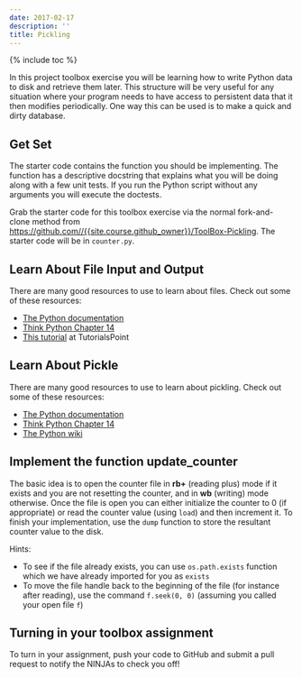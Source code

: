 ```yaml
---
date: 2017-02-17
description: ''
title: Pickling
---
```


{% include toc %}

In this project toolbox exercise you will be learning how to write Python data
to disk and retrieve them later. This structure will be very useful for any
situation where your program needs to have access to persistent data that it
then modifies periodically. One way this can be used is to make a quick and
dirty database.

## Get Set

The starter code contains the function you should be implementing. The
function has a descriptive docstring that explains what you will be doing
along with a few unit tests. If you run the Python script without any
arguments you will execute the doctests.

Grab the starter code for this toolbox exercise via the normal fork-and-clone
method from <https://github.com//{{site.course.github_owner}}/ToolBox-Pickling>.
The starter code will be in `counter.py`.

## Learn About File Input and Output

There are many good resources to use to learn about files. Check out some of
these resources:

* [The Python documentation](https://docs.python.org/3/tutorial/inputoutput.html)
* [Think Python Chapter 14](http://greenteapress.com/thinkpython2/html/thinkpython2015.html)
* [This tutorial](http://www.tutorialspoint.com/python/python_files_io.htm) at TutorialsPoint

## Learn About Pickle

There are many good resources to use to learn about pickling. Check out some
of these resources:

* [The Python documentation](https://docs.python.org/3/library/pickle.html)
* [Think Python Chapter 14](http://greenteapress.com/thinkpython2/html/thinkpython2015.html)
* [The Python wiki](https://wiki.python.org/moin/UsingPickle)

## Implement the function update_counter

The basic idea is to open the counter file in **rb+**  (reading plus) mode if it
exists and you are not resetting the counter, and in **wb**  (writing) mode
otherwise. Once the file is open you can either initialize the counter to 0
(if appropriate) or read the counter value (using `load`) and then increment
it. To finish your implementation, use the `dump` function to store the
resultant counter value to the disk.

Hints:

  * To see if the file already exists, you can use `os.path.exists` function which we have already imported for you as `exists`
  * To move the file handle back to the beginning of the file (for instance after reading), use the command `f.seek(0, 0)` (assuming you called your open file `f`)

## Turning in your toolbox assignment

To turn in your assignment, push your code to GitHub and submit a pull request
to notify the NINJAs to check you off!
